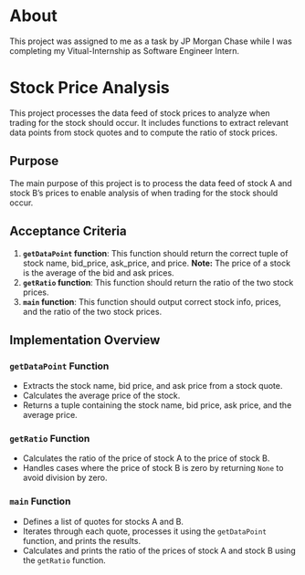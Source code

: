 # About

This project was assigned to me as a task by JP Morgan Chase while I was completing my Vitual-Internship as Software Engineer Intern.


# Stock Price Analysis

This project processes the data feed of stock prices to analyze when trading for the stock should occur. It includes functions to extract relevant data points from stock quotes and to compute the ratio of stock prices.

## Purpose
The main purpose of this project is to process the data feed of stock A and stock B’s prices to enable analysis of when trading for the stock should occur.

## Acceptance Criteria
1. **`getDataPoint` function**: This function should return the correct tuple of stock name, bid_price, ask_price, and price. **Note:** The price of a stock is the average of the bid and ask prices.
2. **`getRatio` function**: This function should return the ratio of the two stock prices.
3. **`main` function**: This function should output correct stock info, prices, and the ratio of the two stock prices.

## Implementation Overview

### `getDataPoint` Function
- Extracts the stock name, bid price, and ask price from a stock quote.
- Calculates the average price of the stock.
- Returns a tuple containing the stock name, bid price, ask price, and the average price.

### `getRatio` Function
- Calculates the ratio of the price of stock A to the price of stock B.
- Handles cases where the price of stock B is zero by returning `None` to avoid division by zero.

### `main` Function
- Defines a list of quotes for stocks A and B.
- Iterates through each quote, processes it using the `getDataPoint` function, and prints the results.
- Calculates and prints the ratio of the prices of stock A and stock B using the `getRatio` function.
